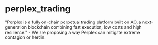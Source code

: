 # perplex_trading
"Perplex is a fully on-chain perpetual trading platform built on AO, a next-generation blockchain combining fast execution, low costs and high resilience." - We are proposing a way Perplex can mitigate extreme contagion or herdin.

